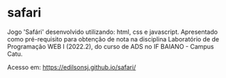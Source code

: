 # safari
Jogo 'Safári' desenvolvido utilizando: html, css e javascript. Apresentado como pré-requisito para obtenção de nota na disciplina Laboratório de de Programação WEB I (2022.2), do curso de ADS no IF BAIANO - Campus Catu.

Acesso em: https://edilsonsj.github.io/safari/
